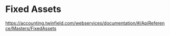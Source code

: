 # Fixed Assets

https://accounting.twinfield.com/webservices/documentation/#/ApiReference/Masters/FixedAssets
